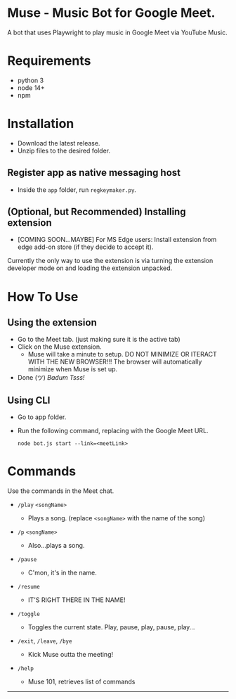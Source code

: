 # Muse - Music Bot for Google Meet.

A bot that uses Playwright to play music in Google Meet via YouTube Music.

# Requirements

- python 3
- node 14+
- npm

# Installation

- Download the latest release.
- Unzip files to the desired folder.

## Register app as native messaging host
- Inside the `app` folder, run `regkeymaker.py`.

## (Optional, but Recommended) Installing extension

- [COMING SOON...MAYBE] For MS Edge users: Install extension from edge add-on store (if they decide to accept it).

Currently the only way to use the extension is via turning the extension developer mode on and loading the extension unpacked.

# How To Use

## Using the extension

- Go to the Meet tab. (just making sure it is the active tab)
- Click on the Muse extension.
  - Muse will take a minute to setup. DO NOT MINIMIZE OR ITERACT WITH THE NEW BROWSER!!! The browser will automatically minimize when Muse is set up.
- Done (ツ) *Badum Tsss!*

## Using CLI

- Go to app folder.
- Run the following command, replacing <meetLink> with the Google Meet URL.
  
  `node bot.js start --link=<meetLink>`

# Commands

Use the commands in the Meet chat.

-   `/play` `<songName>`

    -   Plays a song. (replace `<songName>` with the name of the song)

-   `/p` `<songName>`

    -   Also...plays a song.

-   `/pause`

    -   C'mon, it's in the name.

-   `/resume`

    -   IT'S RIGHT THERE IN THE NAME!

-   `/toggle`

    -   Toggles the current state. Play, pause, play, pause, play...

-	`/exit`, `/leave`, `/bye`

	-	Kick Muse outta the meeting!

-   `/help`
    -   Muse 101, retrieves list of commands

---

